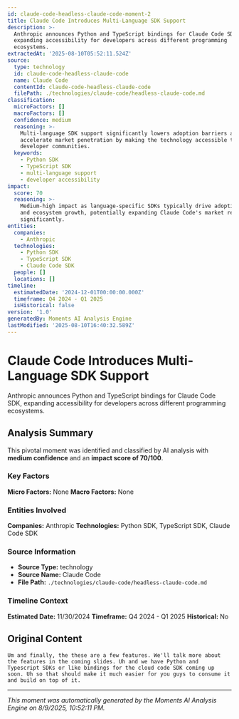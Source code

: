 ```yaml
---
id: claude-code-headless-claude-code-moment-2
title: Claude Code Introduces Multi-Language SDK Support
description: >-
  Anthropic announces Python and TypeScript bindings for Claude Code SDK,
  expanding accessibility for developers across different programming
  ecosystems.
extractedAt: '2025-08-10T05:52:11.524Z'
source:
  type: technology
  id: claude-code-headless-claude-code
  name: Claude Code
  contentId: claude-code-headless-claude-code
  filePath: ./technologies/claude-code/headless-claude-code.md
classification:
  microFactors: []
  macroFactors: []
  confidence: medium
  reasoning: >-
    Multi-language SDK support significantly lowers adoption barriers and could
    accelerate market penetration by making the technology accessible to broader
    developer communities.
  keywords:
    - Python SDK
    - TypeScript SDK
    - multi-language support
    - developer accessibility
impact:
  score: 70
  reasoning: >-
    Medium-high impact as language-specific SDKs typically drive adoption rates
    and ecosystem growth, potentially expanding Claude Code's market reach
    significantly.
entities:
  companies:
    - Anthropic
  technologies:
    - Python SDK
    - TypeScript SDK
    - Claude Code SDK
  people: []
  locations: []
timeline:
  estimatedDate: '2024-12-01T00:00:00.000Z'
  timeframe: Q4 2024 - Q1 2025
  isHistorical: false
version: '1.0'
generatedBy: Moments AI Analysis Engine
lastModified: '2025-08-10T16:40:32.589Z'
---
```

# Claude Code Introduces Multi-Language SDK Support

Anthropic announces Python and TypeScript bindings for Claude Code SDK, expanding accessibility for developers across different programming ecosystems.

## Analysis Summary

This pivotal moment was identified and classified by AI analysis with **medium confidence** and an **impact score of 70/100**.

### Key Factors

**Micro Factors:** None
**Macro Factors:** None

### Entities Involved

**Companies:** Anthropic
**Technologies:** Python SDK, TypeScript SDK, Claude Code SDK



### Source Information

- **Source Type:** technology
- **Source Name:** Claude Code
- **File Path:** `./technologies/claude-code/headless-claude-code.md`

### Timeline Context

**Estimated Date:** 11/30/2024
**Timeframe:** Q4 2024 - Q1 2025
**Historical:** No

## Original Content

```
Um and finally, the these are a few features. We'll talk more about the features in the coming slides. Uh and we have Python and Typescript SDKs or like bindings for the cloud code SDK coming up soon. Uh so that should make it much easier for you guys to consume it and build on top of it.
```

---

*This moment was automatically generated by the Moments AI Analysis Engine on 8/9/2025, 10:52:11 PM.*
